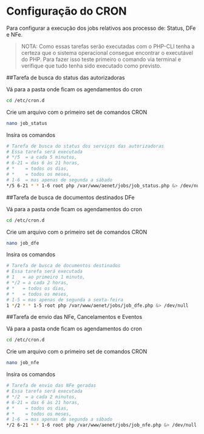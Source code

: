 # Configuração do CRON

Para configurar a execução dos jobs relativos aos processo de: Status, DFe e NFe.

>NOTA: Como essas tarefas serão executadas com o PHP-CLI tenha a certeza que o sistema operacional consegue encontrar o executável do PHP.
>Para fazer isso teste primeiro o comando via terminal e verifique que tudo tenha sido executado como previsto. 

##Tarefa de busca do status das autorizadoras

Vá para a pasta onde ficam os agendamentos do cron

```bash
cd /etc/cron.d
```
Crie um arquivo com o primeiro set de comandos CRON

```bash
nano job_status
```

Insira os comandos
 
```bash
# Tarefa de busca do status dos serviços das autorizadoras
# Essa tarefa será executada
# */5  = a cada 5 minutos,
# 6-21 = das 6 às 21 horas,
# *    = todos os dias,
# *    = todos os meses,
# 1-6  = mas apenas de segunda a sábado
*/5 6-21 * * 1-6 root php /var/www/aenet/jobs/job_status.php &> /dev/null
```

##Tarefa de busca de documentos destinados DFe

Vá para a pasta onde ficam os agendamentos do cron

```bash
cd /etc/cron.d
```

Crie um arquivo com o primeiro set de comandos CRON

```bash
nano job_dfe
```

Insira os comandos
 
```bash
# Tarefa de busca de documentos destinados
# Essa tarefa será executada
# 1   = ao primeiro 1 minuto,
# */2 = a cada 2 horas,
# *   = todos os dias,
# *   = todos os meses,
# 1-5 = mas apenas de segunda a sexta-feira
1 */2 * * 1-5 root php /var/www/aenet/jobs/job_dfe.php &> /dev/null
```

##Tarefa de envio das NFe, Cancelamentos e Eventos 

Vá para a pasta onde ficam os agendamentos do cron

```bash
cd /etc/cron.d
```

Crie um arquivo com o primeiro set de comandos CRON

```bash
nano job_nfe
```
Insira os comandos

```bash
# Tarefa de envio das NFe geradas
# Essa tarefa será executada 
# */2  = a cada 2 minutos,
# 6-21 = das 6 às 21 horas,
# *    = todos os dias,
# *    = todos os meses,
# 1-6  = mas apenas de segunda a sábado 
*/2 6-21 * * 1-6 root php /var/www/aenet/jobs/job_nfe.php &> /dev/null
```


